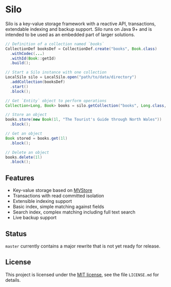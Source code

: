 # Silo

Silo is a key-value storage framework with a reactive API, transactions, 
extendable indexing and backup support. Silo runs on Java 9+ and is intended to
be used as an embedded part of larger solutions.

```java
// Definition of a collection named `books`
CollectionDef booksDef = CollectionDef.create("books", Book.class)
  .withCodec(...)
  .withId(Book::getId)
  .build();

// Start a Silo instance with one collection
LocalSilo silo = LocalSilo.open("path/to/data/directory")
  .addCollection(booksDef)
  .start()
  .block();

// Get `Entity` object to perform operations
Collection<Long, Book> books = silo.getCollection("books", Long.class, Books.class);

// Store an object
books.store(new Book(1l, "The Tourist's Guide through North Wales"))
  .block();

// Get an object
Book stored = books.get(1l)
  .block();

// Delete an object
books.delete(1l)
  .block();
```

## Features

* Key-value storage based on [MVStore](https://www.h2database.com/html/mvstore.html)
* Transactions with read committed isolation
* Extensible indexing support
* Basic index, simple matching against fields
* Search index, complex matching including full text search
* Live backup support

## Status

`master` currently contains a major rewrite that is not yet ready for release.

## License

This project is licensed under the [MIT license](https://opensource.org/licenses/MIT),
see the file `LICENSE.md` for details.
